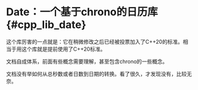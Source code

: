 Date：一个基于chrono的日历库{#cpp_lib_date}
========================================

这个库厉害的一点就是：它在稍微修改之后已经被投票加入了C++20的标准。相当于用这个库就是提前使用了C++20标准。

文档自成体系，前面有些概念需要理解，甚至包含chrono的一些概念。

文档没有举如何从总秒数或者日数到日期的转换。看了很久，才发现没有，比较无奈。